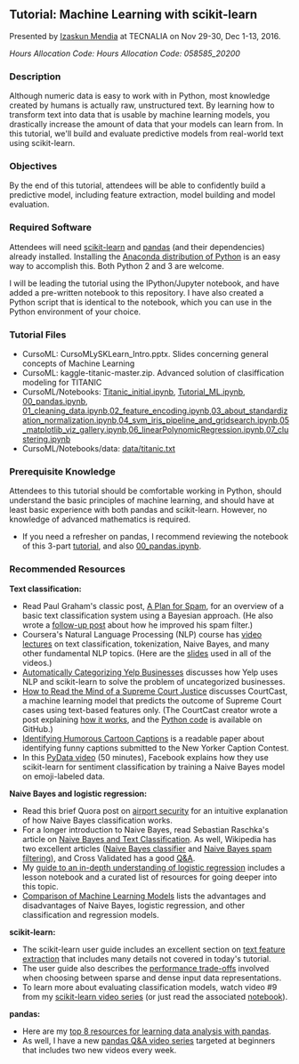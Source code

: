 ## Tutorial: Machine Learning with scikit-learn
Presented by [Izaskun Mendia](http://www.dataschool.io/about/) at TECNALIA on Nov 29-30, Dec 1-13, 2016. 

*Hours Allocation Code: Hours Allocation Code: 058585_20200*

### Description

Although numeric data is easy to work with in Python, most knowledge created by humans is actually raw, unstructured text. By learning how to transform text into data that is usable by machine learning models, you drastically increase the amount of data that your models can learn from. In this tutorial, we'll build and evaluate predictive models from real-world text using scikit-learn.

### Objectives

By the end of this tutorial, attendees will be able to confidently build a predictive model, including feature extraction, model building and model evaluation.

### Required Software

Attendees will need [scikit-learn](http://scikit-learn.org/stable/install.html) and [pandas](http://pandas.pydata.org/pandas-docs/stable/install.html) (and their dependencies) already installed. Installing the [Anaconda distribution of Python](https://www.continuum.io/downloads) is an easy way to accomplish this. Both Python 2 and 3 are welcome.

I will be leading the tutorial using the IPython/Jupyter notebook, and have added a pre-written notebook to this repository. I have also created a Python script that is identical to the notebook, which you can use in the Python environment of your choice.

### Tutorial Files
* CursoML: CursoMLySKLearn_Intro.pptx.
Slides concerning general concepts of Machine Learning
* CursoML: kaggle-titanic-master.zip.
Advanced solution of clasiffication modeling for TITANIC
* CursoML/Notebooks: [Titanic_initial.ipynb](Titanic_initial.ipynb), [Tutorial_ML.ipynb](Tutorial_ML.ipynb), [00_pandas.ipynb](00_pandas.ipynb), [01_cleaning_data.ipynb](01_cleaning_data.ipynb),[02_feature_encoding.ipynb](02_feature_encoding.ipynb),[03_about_standardization_normalization.ipynb](03_about_standardization_normalization.ipynb),[04_svm_iris_pipeline_and_gridsearch.ipynb](04_svm_iris_pipeline_and_gridsearch.ipynb),[05_matplotlib_viz_gallery.ipynb](05_matplotlib_viz_gallery.ipynb),[06_linearPolynomicRegression.ipynb](06_linearPolynomicRegression.ipynb),[07_clustering.ipynb](07_clustering.ipynb)
* CursoML/Notebooks/data: [data/titanic.txt](data/titanic.txt)

### Prerequisite Knowledge

Attendees to this tutorial should be comfortable working in Python, should understand the basic principles of machine learning, and should have at least basic experience with both pandas and scikit-learn. However, no knowledge of advanced mathematics is required.

- If you need a refresher on pandas, I recommend reviewing the notebook of this 3-part [tutorial](http://www.gregreda.com/2013/10/26/intro-to-pandas-data-structures/), and also [00_pandas.ipynb](00_pandas.ipynb).

### Recommended Resources

**Text classification:**
* Read Paul Graham's classic post, [A Plan for Spam](http://www.paulgraham.com/spam.html), for an overview of a basic text classification system using a Bayesian approach. (He also wrote a [follow-up post](http://www.paulgraham.com/better.html) about how he improved his spam filter.)
* Coursera's Natural Language Processing (NLP) course has [video lectures](https://class.coursera.org/nlp/lecture) on text classification, tokenization, Naive Bayes, and many other fundamental NLP topics. (Here are the [slides](http://web.stanford.edu/~jurafsky/NLPCourseraSlides.html) used in all of the videos.)
* [Automatically Categorizing Yelp Businesses](http://engineeringblog.yelp.com/2015/09/automatically-categorizing-yelp-businesses.html) discusses how Yelp uses NLP and scikit-learn to solve the problem of uncategorized businesses.
* [How to Read the Mind of a Supreme Court Justice](http://fivethirtyeight.com/features/how-to-read-the-mind-of-a-supreme-court-justice/) discusses CourtCast, a machine learning model that predicts the outcome of Supreme Court cases using text-based features only. (The CourtCast creator wrote a post explaining [how it works](https://sciencecowboy.wordpress.com/2015/03/05/predicting-the-supreme-court-from-oral-arguments/), and the [Python code](https://github.com/nasrallah/CourtCast) is available on GitHub.)
* [Identifying Humorous Cartoon Captions](http://www.cs.huji.ac.il/~dshahaf/pHumor.pdf) is a readable paper about identifying funny captions submitted to the New Yorker Caption Contest.
* In this [PyData video](https://www.youtube.com/watch?v=y3ZTKFZ-1QQ) (50 minutes), Facebook explains how they use scikit-learn for sentiment classification by training a Naive Bayes model on emoji-labeled data.

**Naive Bayes and logistic regression:**
* Read this brief Quora post on [airport security](http://www.quora.com/In-laymans-terms-how-does-Naive-Bayes-work/answer/Konstantin-Tt) for an intuitive explanation of how Naive Bayes classification works.
* For a longer introduction to Naive Bayes, read Sebastian Raschka's article on [Naive Bayes and Text Classification](http://sebastianraschka.com/Articles/2014_naive_bayes_1.html). As well, Wikipedia has two excellent articles ([Naive Bayes classifier](http://en.wikipedia.org/wiki/Naive_Bayes_classifier) and [Naive Bayes spam filtering](http://en.wikipedia.org/wiki/Naive_Bayes_spam_filtering)), and Cross Validated has a good [Q&A](http://stats.stackexchange.com/questions/21822/understanding-naive-bayes).
* My [guide to an in-depth understanding of logistic regression](http://www.dataschool.io/guide-to-logistic-regression/) includes a lesson notebook and a curated list of resources for going deeper into this topic.
* [Comparison of Machine Learning Models](https://github.com/justmarkham/DAT8/blob/master/other/model_comparison.md) lists the advantages and disadvantages of Naive Bayes, logistic regression, and other classification and regression models.

**scikit-learn:**
* The scikit-learn user guide includes an excellent section on [text feature extraction](http://scikit-learn.org/stable/modules/feature_extraction.html#text-feature-extraction) that includes many details not covered in today's tutorial.
* The user guide also describes the [performance trade-offs](http://scikit-learn.org/stable/modules/computational_performance.html#influence-of-the-input-data-representation) involved when choosing between sparse and dense input data representations.
* To learn more about evaluating classification models, watch video #9 from my [scikit-learn video series](https://github.com/justmarkham/scikit-learn-videos) (or just read the associated [notebook](https://github.com/justmarkham/scikit-learn-videos/blob/master/09_classification_metrics.ipynb)).

**pandas:**
* Here are my [top 8 resources for learning data analysis with pandas](http://www.dataschool.io/best-python-pandas-resources/).
* As well, I have a new [pandas Q&A video series](http://www.dataschool.io/easier-data-analysis-with-pandas/) targeted at beginners that includes two new videos every week.